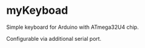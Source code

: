 # myKeyboad
Simple keyboard for Arduino with ATmega32U4 chip. 

Configurable via additional serial port. 
